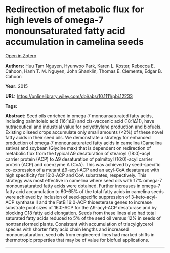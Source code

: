 # Redirection of metabolic flux for high levels of omega-7 monounsaturated fatty acid accumulation in camelina seeds
[Open in Zotero](zotero://select/items/@NguyenEtAl_2015)

**Authors:** Huu Tam Nguyen, Hyunwoo Park, Karen L. Koster, Rebecca E. Cahoon, Hanh T. M. Nguyen, John Shanklin, Thomas E. Clemente, Edgar B. Cahoon

**Year:** 2015

**URL:** https://onlinelibrary.wiley.com/doi/abs/10.1111/pbi.12233

**Tags:**

**Abstract:** Seed oils enriched in omega-7 monounsaturated fatty acids, including palmitoleic acid (16:1∆9) and cis-vaccenic acid (18:1∆11), have nutraceutical and industrial value for polyethylene production and biofuels. Existing oilseed crops accumulate only small amounts (<2%) of these novel fatty acids in their seed oils. We demonstrate a strategy for enhanced production of omega-7 monounsaturated fatty acids in camelina (Camelina sativa) and soybean (Glycine max) that is dependent on redirection of metabolic flux from the typical ∆9 desaturation of stearoyl (18:0)-acyl carrier protein (ACP) to ∆9 desaturation of palmitoyl (16:0)-acyl carrier protein (ACP) and coenzyme A (CoA). This was achieved by seed-specific co-expression of a mutant ∆9-acyl-ACP and an acyl-CoA desaturase with high specificity for 16:0-ACP and CoA substrates, respectively. This strategy was most effective in camelina where seed oils with 17% omega-7 monounsaturated fatty acids were obtained. Further increases in omega-7 fatty acid accumulation to 60–65% of the total fatty acids in camelina seeds were achieved by inclusion of seed-specific suppression of 3-keto-acyl-ACP synthase II and the FatB 16:0-ACP thioesterase genes to increase substrate pool sizes of 16:0-ACP for the ∆9-acyl-ACP desaturase and by blocking C18 fatty acid elongation. Seeds from these lines also had total saturated fatty acids reduced to 5% of the seed oil versus 12% in seeds of nontransformed plants. Consistent with accumulation of triacylglycerol species with shorter fatty acid chain lengths and increased monounsaturation, seed oils from engineered lines had marked shifts in thermotropic properties that may be of value for biofuel applications.

---